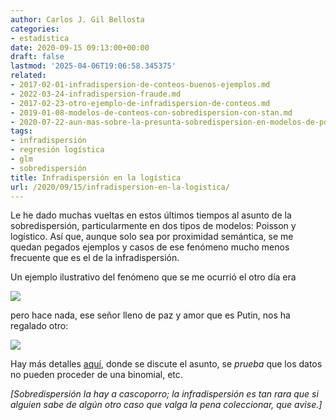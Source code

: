 ```yaml
---
author: Carlos J. Gil Bellosta
categories:
- estadística
date: 2020-09-15 09:13:00+00:00
draft: false
lastmod: '2025-04-06T19:06:58.345375'
related:
- 2017-02-01-infradispersion-de-conteos-buenos-ejemplos.md
- 2022-03-24-infradispersion-fraude.md
- 2017-02-23-otro-ejemplo-de-infradispersion-de-conteos.md
- 2019-01-08-modelos-de-conteos-con-sobredispersion-con-stan.md
- 2020-07-22-aun-mas-sobre-la-presunta-sobredispersion-en-modelos-de-poisson.md
tags:
- infradispersión
- regresión logística
- glm
- sobredispersión
title: Infradispersión en la logística
url: /2020/09/15/infradispersion-en-la-logistica/
---
```


Le he dado muchas vueltas en estos últimos tiempos al asunto de la sobredispersión, particularmente en dos tipos de modelos: Poisson y logístico. Así que, aunque solo sea por proximidad semántica, se me quedan pegados ejemplos y casos de ese fenómeno mucho menos frecuente que es el de la infradispersión.

Un ejemplo ilustrativo del fenómeno que se me ocurrió el otro día era

![](/wp-uploads/2020/09/infradispersion.jpeg)

pero hace nada, ese señor lleno de paz y amor que es Putin, nos ha regalado otro:

![](/wp-uploads/2020/09/infradispersion.png#center)

Hay más detalles [aquí](https://nadaesgratis.es/bagues/estadistica-y-fraude-electoral-lo-que-el-teorema-central-del-limite-nos-revela-acerca-del-regimen-de-putin), donde se discute el asunto, se _prueba_ que los datos no pueden proceder de una binomial, etc.

_[Sobredispersión la hay a cascoporro; la infradispersión es tan rara que si alguien sabe de algún otro caso que valga la pena coleccionar, que avise.]_